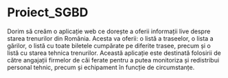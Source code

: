 # Proiect_SGBD

Dorim să creăm o aplicație web ce dorește a oferii informații live despre starea trenurilor din România. Acesta va oferii: o listă a traseelor, o lista a gărilor, o listă cu toate biletele cumpărate pe diferite trasee, precum și o listă cu starea tehnica trenurilor. Această aplicație este destinată folosirii de către angajații firmelor de căi ferate pentru a putea monitoriza și redistribui personal tehnic, precum și echipament în funcție de circumstanțe. 
